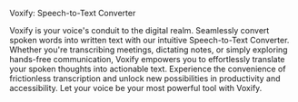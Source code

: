 Voxify: Speech-to-Text Converter
 
Voxify is your voice's conduit to the digital realm. Seamlessly convert spoken words into written text with our intuitive Speech-to-Text Converter. Whether you're transcribing meetings, dictating notes, or simply exploring hands-free communication, Voxify empowers you to effortlessly translate your spoken thoughts into actionable text. Experience the convenience of frictionless transcription and unlock new possibilities in productivity and accessibility. Let your voice be your most powerful tool with Voxify.
